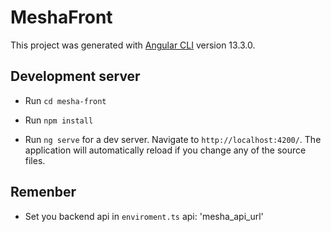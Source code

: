 # MeshaFront

This project was generated with [Angular CLI](https://github.com/angular/angular-cli) version 13.3.0.

## Development server

- Run `cd mesha-front`

- Run `npm install`

- Run `ng serve` for a dev server. Navigate to `http://localhost:4200/`. The application will automatically reload if you change any of the source files.

## Remenber

- Set you backend api in `enviroment.ts` api: 'mesha_api_url'
